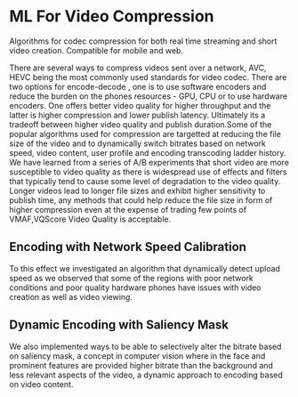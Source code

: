 # ML For Video Compression
Algorithms for codec compression for both real time streaming and short video creation. Compatible for mobile and web. 


There are several ways to compress videos sent over a network, AVC, HEVC being the most commonly used standards for video codec. 
There are two options for encode-decode , one is to  use software encoders and reduce the burden on the phones resources - GPU, CPU
or to use hardware encoders. One offers better video quality for higher throughput and the latter is higher compression and lower publish latency.
Ultimately its a tradeoff between higher video quality and publish duration.Some of the popular algorithms used for compression are targetted at
reducing the file size of the video and to dynamically switch bitrates based on network speed, video content, user profile and encoding transcoding ladder history.
We have learned from a series of A/B experiments that short video are more susceptible to video quality as there is widespread use of effects and filters that typically
tend to cause some level of degradation to the video quality. Longer videos lead to longer file sizes and exhibit higher sensitivity to publish time, any methods that 
could help reduce the file size in form of higher compression even at the expense of trading few points of VMAF,VQScore Video Quality is acceptable.

## Encoding with Network Speed Calibration
To this effect we investigated an algorithm that dynamically detect upload speed as we observed that some of the regions with poor network conditions and poor quality hardware phones have issues with video creation as well as video viewing.

## Dynamic Encoding with Saliency Mask
We also implemented ways to be able to selectively alter the bitrate based on saliency mask, a concept in computer vision 
where in the face and prominent features are provided higher bitrate than the background and less relevant aspects of the video, a dynamic approach to encoding based on video content.
